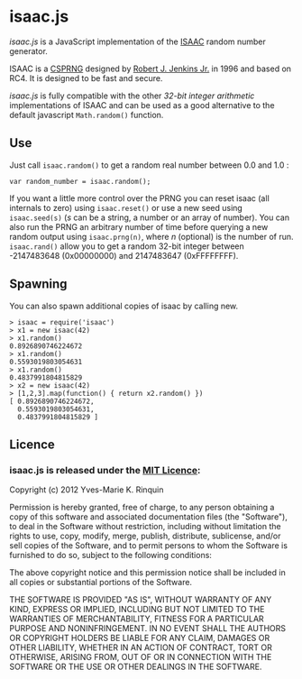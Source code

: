 # isaac.js
*isaac.js* is a JavaScript implementation of the [ISAAC](http://www.burtleburtle.net/bob/rand/isaac.html) random number generator.

ISAAC is a [CSPRNG](http://en.wikipedia.org/wiki/CSPRNG) designed by [Robert J. Jenkins Jr.](http://burtleburtle.net/bob/) in 1996 and based on RC4. It is designed to be fast and secure.

*isaac.js* is fully compatible with the other *32-bit integer arithmetic* implementations of ISAAC and can be used as a good alternative to the default javascript `Math.random()` function.

## Use
Just call `isaac.random()` to get a random real number between 0.0 and 1.0 :

`var random_number = isaac.random();`

If you want a little more control over the PRNG you can reset isaac (all internals to zero) using `isaac.reset()` or use a new seed using `isaac.seed(s)` (*s* can be a string, a number or an array of number). You can also run the PRNG an arbitrary number of time before querying a new random output using `isaac.prng(n)`, where *n* (optional) is the number of run. `isaac.rand()` allow you to get a random 32-bit integer between -2147483648 (0x00000000) and 2147483647 (0xFFFFFFFF).

## Spawning
You can also spawn additional copies of isaac by calling new.

    > isaac = require('isaac')
    > x1 = new isaac(42)
    > x1.random()
    0.8926890746224672
    > x1.random()
    0.5593019803054631
    > x1.random()
    0.4837991804815829
    > x2 = new isaac(42)
    > [1,2,3].map(function() { return x2.random() })
    [ 0.8926890746224672,
      0.5593019803054631,
      0.4837991804815829 ]

## Licence
### isaac.js is released under the [MIT Licence](http://www.opensource.org/licenses/MIT):
Copyright (c) 2012 Yves-Marie K. Rinquin

Permission is hereby granted, free of charge, to any person obtaining a copy of this software and associated documentation files (the "Software"), to deal in the Software without restriction, including without limitation the rights to use, copy, modify, merge, publish, distribute, sublicense, and/or sell copies of the Software, and to permit persons to whom the Software is furnished to do so, subject to the following conditions:

The above copyright notice and this permission notice shall be included in all copies or substantial portions of the Software.

THE SOFTWARE IS PROVIDED "AS IS", WITHOUT WARRANTY OF ANY KIND, EXPRESS OR IMPLIED, INCLUDING BUT NOT LIMITED TO THE WARRANTIES OF MERCHANTABILITY, FITNESS FOR A PARTICULAR PURPOSE AND NONINFRINGEMENT. IN NO EVENT SHALL THE AUTHORS OR COPYRIGHT HOLDERS BE LIABLE FOR ANY CLAIM, DAMAGES OR OTHER LIABILITY, WHETHER IN AN ACTION OF CONTRACT, TORT OR OTHERWISE, ARISING FROM, OUT OF OR IN CONNECTION WITH THE SOFTWARE OR THE USE OR OTHER DEALINGS IN THE SOFTWARE.
